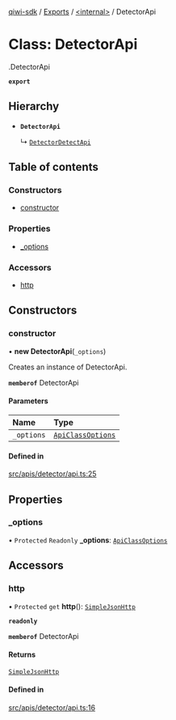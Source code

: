 [qiwi-sdk](../README.md) / [Exports](../modules.md) / [<internal\>](../modules/internal_.md) / DetectorApi

# Class: DetectorApi

[<internal>](../modules/internal_.md).DetectorApi

**`export`**

## Hierarchy

- **`DetectorApi`**

  ↳ [`DetectorDetectApi`](internal_.DetectorDetectApi.md)

## Table of contents

### Constructors

- [constructor](internal_.DetectorApi.md#constructor)

### Properties

- [\_options](internal_.DetectorApi.md#_options)

### Accessors

- [http](internal_.DetectorApi.md#http)

## Constructors

### constructor

• **new DetectorApi**(`_options`)

Creates an instance of DetectorApi.

**`memberof`** DetectorApi

#### Parameters

| Name | Type |
| :------ | :------ |
| `_options` | [`ApiClassOptions`](../interfaces/internal_.ApiClassOptions.md) |

#### Defined in

[src/apis/detector/api.ts:25](https://github.com/AlexXanderGrib/node-qiwi-sdk/blob/285ce1c/src/apis/detector/api.ts#L25)

## Properties

### \_options

• `Protected` `Readonly` **\_options**: [`ApiClassOptions`](../interfaces/internal_.ApiClassOptions.md)

## Accessors

### http

• `Protected` `get` **http**(): [`SimpleJsonHttp`](internal_.SimpleJsonHttp.md)

**`readonly`**

**`memberof`** DetectorApi

#### Returns

[`SimpleJsonHttp`](internal_.SimpleJsonHttp.md)

#### Defined in

[src/apis/detector/api.ts:16](https://github.com/AlexXanderGrib/node-qiwi-sdk/blob/285ce1c/src/apis/detector/api.ts#L16)
